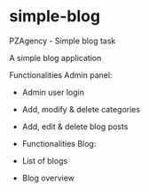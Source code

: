 # simple-blog
PZAgency - Simple blog task

A simple blog application

Functionalities Admin panel:

- Admin user login
- Add, modify & delete categories
- Add, edit & delete blog posts

- Functionalities Blog:

- List of blogs
- Blog overview
